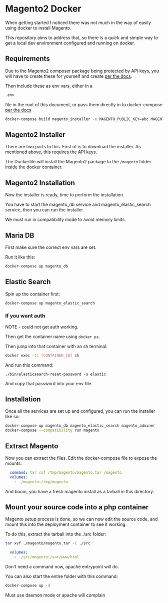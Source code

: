 # Magento2 Docker

When getting started I noticed there was not much in the way of easily using docker to install Magento.

This repository aims to address that, so there is a quick and simple way to get a local dev environment configured and running on docker.

## Requirements

Due to the Magento2 composer package being protected by API keys, you will have to create these for yourself and create [per the docs](https://developer.adobe.com/commerce/marketplace/guides/eqp/v1/access-keys/).

Then include these as env vars, either in a 

```bash
.env
```

file in the root of this document, or pass them directly in to docker-compose [per the docs](https://docs.docker.com/compose/environment-variables/)

```bash
docker-compose build magento_installer -e MAGENTO_PUBLIC_KEY=abc MAGENTO_PRIVATE_KEY=abc
```

## Magento2 Installer

There are two parts to this.  First of is to download the installer.  As mentioned above, this requires the API keys.

The Dockerfile will install the Magento2 package to the ```/magento``` folder inside the docker container.

## Magento2 Installation

Now the installer is ready, time to perform the installation.

You have to start the magento_db service and magento_elastic_search service, then you can run the installer.

We must run in compatibility mode to avoid memory limits.

## Maria DB

First make sure the correct env vars are set.

Run it like this:

```bash
docker-compose up magento_db
```

## Elastic Search

Spin up the container first:

```bash
docker-compose up magento_elastic_search
```

### If you want auth

NOTE - could not get auth working.

Then get the container name using ```docker ps```.

Then jump into that container with an sh terminal:

```bash
docker exec -ti [CONTAINER_ID] sh
```

And run this command:

```
./bin/elasticsearch-reset-password -u elastic
```

And copy that password into your env file.

## Installation

Once all the services are set up and configured, you can run the installer like so:

```bash
docker-compose up magento_db magento_elastic_search magento_adminer
docker-compose --compatibility run magento
```

## Extract Magento

Now you can extract the files.  Edit the docker-compose file to expose the mounts:

```yaml
  command: tar cvf /tmp/magento/magento.tar /magento
  volumes:
    - ./magento:/tmp/magento
```

And boom, you have a fresh magento install as a tarball in this directory.

## Mount your source code into a php container

Magento setup process is done, so we can now edit the source code, and mount this into the deployment container to see it working.

To do this, extract the tarball into the ./src folder:

```bash
tar xvf ./magento/magento.tar -C ./src
```

```yaml
  volumes:
    - ./src/magento:/var/www/html
```

Don't need a command now, apache entrypoint will do.

You can also start the entire folder with this command:

```bash
docker-compose up -d
```

Must use daemon mode or apache will complain
